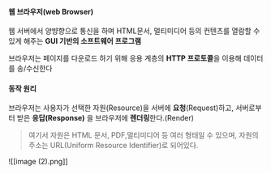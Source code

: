 #### 웹 브라우저(web Browser)
웹 서버에서 양뱡향으로 통신을 하며 HTML문서, 멀티미디어 등의 컨텐츠를 열람할 수 있게 해주는 **GUI 기반의 소프트웨어 프로그램**

브라우저는 페이지를 다운로드 하기 위해 응용 계층의 **HTTP 프로토콜**을 이용해 데이터를 송/수신한다


#### 동작 원리
브라우저는 사용자가 선택한 자원(Resource)을 서버에 **요청**(Request)하고, 서버로부터 받은 **응답(Response)** 을 브라우저에 **렌더링**한다.(Render)

>여기서 자원은 HTML 문서, PDF,멀티미디어 등 여러 형태일 수 있으며, 자원의 주소는 URL(Uniform Resource Identifier)로 되어있다.


![[image (2).png]]
